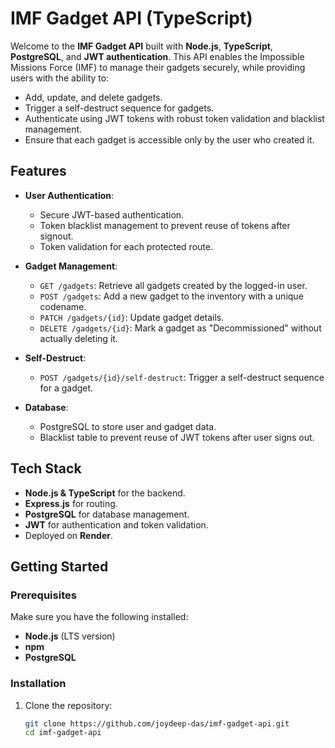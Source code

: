 # IMF Gadget API (TypeScript)

Welcome to the **IMF Gadget API** built with **Node.js**, **TypeScript**, **PostgreSQL**, and **JWT authentication**. This API enables the Impossible Missions Force (IMF) to manage their gadgets securely, while providing users with the ability to:
- Add, update, and delete gadgets.
- Trigger a self-destruct sequence for gadgets.
- Authenticate using JWT tokens with robust token validation and blacklist management.
- Ensure that each gadget is accessible only by the user who created it.

## Features

- **User Authentication**:
  - Secure JWT-based authentication.
  - Token blacklist management to prevent reuse of tokens after signout.
  - Token validation for each protected route.
  
- **Gadget Management**:
  - `GET /gadgets`: Retrieve all gadgets created by the logged-in user.
  - `POST /gadgets`: Add a new gadget to the inventory with a unique codename.
  - `PATCH /gadgets/{id}`: Update gadget details.
  - `DELETE /gadgets/{id}`: Mark a gadget as "Decommissioned" without actually deleting it.
  
- **Self-Destruct**:
  - `POST /gadgets/{id}/self-destruct`: Trigger a self-destruct sequence for a gadget.

- **Database**:
  - PostgreSQL to store user and gadget data.
  - Blacklist table to prevent reuse of JWT tokens after user signs out.

## Tech Stack

- **Node.js & TypeScript** for the backend.
- **Express.js** for routing.
- **PostgreSQL** for database management.
- **JWT** for authentication and token validation.
- Deployed on **Render**.

## Getting Started

### Prerequisites

Make sure you have the following installed:

- **Node.js** (LTS version)
- **npm**
- **PostgreSQL**

### Installation

1. Clone the repository:
   ```bash
   git clone https://github.com/joydeep-das/imf-gadget-api.git
   cd imf-gadget-api
